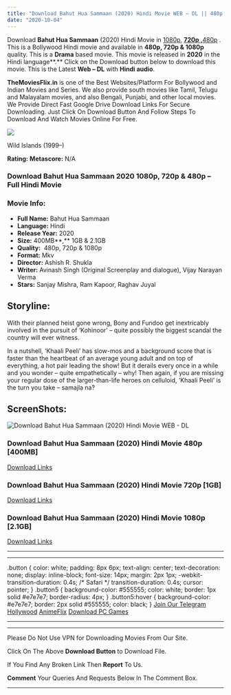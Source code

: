 ```yaml
---
title: "Download Bahut Hua Sammaan (2020) Hindi Movie WEB – DL || 480p [400MB] || 720p [1GB] || 1080p [2.1GB]"
date: "2020-10-04"
---
```


Download **Bahut Hua Sammaan** (2020) Hindi Movie in [1080p](https://1moviesflix.com/1080p-movies/), [**720p ,**](https://1moviesflix.com/720p-movies/)[480p](https://1moviesflix.com/480p-movies/) . This is a Bollywood Hindi movie and available in **480p, 720p & 1080p** quality. This is a **Drama** based movie. This movie is released in **2020** in the Hindi language**.** Click on the Download button below to download this movie. This is the Latest **Web – DL** with **Hindi audio**.

**TheMoviesFlix.in** is one of the Best Websites/Platform For Bollywood and Indian Movies and Series. We also provide south movies like Tamil, Telugu and Malayalam movies, and also Bengali, Punjabi, and other local movies. We Provide Direct Fast Google Drive Download Links For Secure Downloading. Just Click On Download Button And Follow Steps To Download And Watch Movies Online For Free.

[![](https://1moviesflix.com/wp-content/plugins/imdb-for-wordpress/assets/img/placeholder.png)](https://www.imdb.com/title/tt1091610/ "Wild Islands")

Wild Islands (1999–)

**Rating:** **Metascore:** N/A

### Download Bahut Hua Sammaan 2020 1080p, 720p & 480p – Full Hindi Movie

### Movie Info:

- **Full Name:** Bahut Hua Sammaan
- **Language:** Hindi
- **Release Year:** 2020
- **Size:** 400MB**,** 1GB & 2.1GB
- **Quality:**  480p, 720p & 1080p
- **Format:** Mkv
- **Director:** Ashish R. Shukla
- **Writer:** Avinash Singh (Original Screenplay and dialogue), Vijay Narayan Verma
- **Stars:** Sanjay Mishra, Ram Kapoor, Raghav Juyal

## Storyline:

With their planned heist gone wrong, Bony and Fundoo get inextricably involved in the pursuit of ‘Kohinoor’ – quite possibly the biggest scandal the country will ever witness.

In a nutshell, ‘Khaali Peeli’ has slow-mos and a background score that is faster than the heartbeat of an average young adult and on top of everything, a hot pair leading the show! But it derails every once in a while and you wonder – quite empathetically – why! Then again, if you are missing your regular dose of the larger-than-life heroes on celluloid, ‘Khaali Peeli’ is the turn you take – samajla na?

## ScreenShots:

![Download Bahut Hua Sammaan (2020) Hindi Movie WEB - DL](https://i.imgur.com/B2x5QWh.jpg)

### Download Bahut Hua Sammaan (2020) Hindi Movie 480p \[400MB\] 

[Download Links](https://1moviesflix.com?a270777880=aEt5eDU3ZitJUWMvazMxZzA0MXF2ZVRJVVcwd0diaTl2SGJTcE0vb2Jkem9CSk5ld3hDZ3BEYUFyTzU5b3NuMm1ydzUwajkyQlFhNW5vclY1bEV3eGwwZlZDTnkxTGJ4c2twWkUxL0FFRTQ9)

### Download Bahut Hua Sammaan (2020) Hindi Movie 720p \[1GB\]

[Download Links](https://1moviesflix.com?a270777880=aEt5eDU3ZitJUWMvazMxZzA0MXF2ZVRJVVcwd0diaTl2SGJTcE0vb2Jkem9CSk5ld3hDZ3BEYUFyTzU5b3NuMk1HaVdTUUZMS1ZqbnBxUHd1QS8rWDNaWnE1SFNnSUZkZVg5MFNqaVYvMEE9)

### Download Bahut Hua Sammaan (2020) Hindi Movie 1080p \[2.1GB\] 

[Download Links](https://1moviesflix.com?a270777880=aEt5eDU3ZitJUWMvazMxZzA0MXF2ZVRJVVcwd0diaTl2SGJTcE0vb2Jkem9CSk5ld3hDZ3BEYUFyTzU5b3NuMklLMHgxbVNBR3Q4Zmw4Q2dFaVF3czg2bVFhbVNQWkIrMnBvSFhLSkVBUTA9)

* * *

* * *

.button { color: white; padding: 8px 6px; text-align: center; text-decoration: none; display: inline-block; font-size: 14px; margin: 2px 1px; -webkit-transition-duration: 0.4s; /\* Safari \*/ transition-duration: 0.4s; cursor: pointer; } .button5 { background-color: #555555; color: white; border: 1px solid #e7e7e7; border-radius: 4px; } .button5:hover { background-color: #e7e7e7; border: 2px solid #555555; color: black; } [Join Our Telegram](http://gdrivepro.xyz/join.php) [Hollywood](https://moviesverse.com/) [AnimeFlix](https://animeflix.in/) [Download PC Games](https://gamesflix.net/)  

* * *

* * *

  

Please Do Not Use VPN for Downloading Movies From Our Site.

Click On The Above **Download Button** to Download File.

If You Find Any Broken Link Then **Report** To Us.

**Comment** Your Queries And Requests Below In The Comment Box.

* * *
